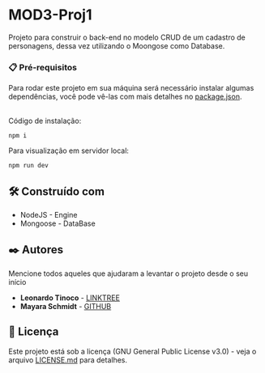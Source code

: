 # MOD3-Proj1

Projeto para construir o back-end no modelo CRUD de um cadastro de personagens, dessa vez utilizando o Moongose como Database.

### 📋 Pré-requisitos

Para rodar este projeto em sua máquina será necessário instalar algumas dependências, você pode vê-las com mais detalhes no [package.json](https://github.com/leotinoco7/MOD3-PROJ3/blob/main/package.json). <br><br>

Código de instalação:

```
npm i
```

Para visualização em servidor local:

```
npm run dev
```

## 🛠️ Construído com

- NodeJS - Engine
- Mongoose - DataBase

## ✒️ Autores

Mencione todos aqueles que ajudaram a levantar o projeto desde o seu início

- **Leonardo Tinoco** - [LINKTREE](http://linktr.ee/leotinoco7)
- **Mayara Schmidt** - [GITHUB](https://github.com/mayaraschmidt)

## 📄 Licença

Este projeto está sob a licença (GNU General Public License v3.0) - veja o arquivo [LICENSE.md](https://github.com/leotinoco7/MOD3-PROJ1/blob/main/LICENSE) para detalhes.
